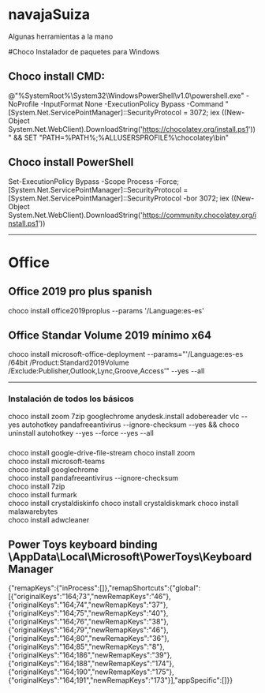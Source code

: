 # navajaSuiza
Algunas herramientas a la mano

#Choco
Instalador de paquetes para Windows

## Choco install CMD:
@"%SystemRoot%\System32\WindowsPowerShell\v1.0\powershell.exe" -NoProfile -InputFormat None -ExecutionPolicy Bypass -Command "[System.Net.ServicePointManager]::SecurityProtocol = 3072; iex ((New-Object System.Net.WebClient).DownloadString('https://chocolatey.org/install.ps1'))" && SET "PATH=%PATH%;%ALLUSERSPROFILE%\chocolatey\bin"

## Choco install PowerShell
Set-ExecutionPolicy Bypass -Scope Process -Force; [System.Net.ServicePointManager]::SecurityProtocol = [System.Net.ServicePointManager]::SecurityProtocol -bor 3072; iex ((New-Object System.Net.WebClient).DownloadString('https://community.chocolatey.org/install.ps1'))
___
# Office
## Office 2019 pro plus spanish
choco install office2019proplus --params '/Language:es-es'

## Office Standar Volume 2019 mínimo x64
choco install microsoft-office-deployment --params="'/Language:es-es /64bit /Product:Standard2019Volume /Exclude:Publisher,Outlook,Lync,Groove,Access'" --yes --all
___
### Instalación de todos los básicos
choco install zoom 7zip googlechrome anydesk.install adobereader vlc --yes autohotkey pandafreeantivirus --ignore-checksum --yes && choco uninstall autohotkey --yes --force --yes --all

###
choco install google-drive-file-stream
choco install zoom  
choco install microsoft-teams  
choco install googlechrome  
choco install pandafreeantivirus --ignore-checksum  
choco install 7zip  
choco install furmark  
choco install crystaldiskinfo
choco install crystaldiskmark
choco install malawarebytes  
choco install adwcleaner  

## Power Toys keyboard binding \AppData\Local\Microsoft\PowerToys\Keyboard Manager
{"remapKeys":{"inProcess":[]},"remapShortcuts":{"global":[{"originalKeys":"164;73","newRemapKeys":"46"},{"originalKeys":"164;74","newRemapKeys":"37"},{"originalKeys":"164;75","newRemapKeys":"40"},{"originalKeys":"164;76","newRemapKeys":"38"},{"originalKeys":"164;79","newRemapKeys":"46"},{"originalKeys":"164;80","newRemapKeys":"36"},{"originalKeys":"164;85","newRemapKeys":"8"},{"originalKeys":"164;186","newRemapKeys":"39"},{"originalKeys":"164;188","newRemapKeys":"174"},{"originalKeys":"164;190","newRemapKeys":"175"},{"originalKeys":"164;191","newRemapKeys":"173"}],"appSpecific":[]}}
